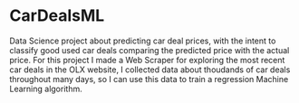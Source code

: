 # CarDealsML

Data Science project about predicting car deal prices, with the intent to classify good used car deals comparing the predicted price with the actual price.
For this project I made a Web Scraper for exploring the most recent car deals in the OLX website, I collected data about thoudands of car deals throughout many days, so I can use this data to train a regression Machine Learning algorithm.
